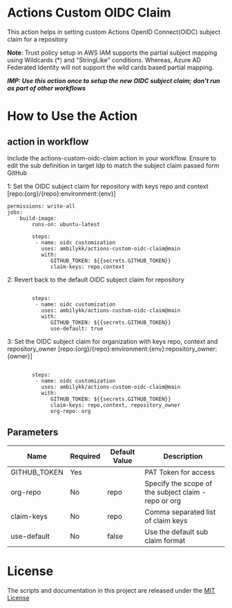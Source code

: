 # Actions Custom OIDC Claim 
This action helps in setting custom Actions OpenID Connect(OIDC) subject claim for a repository

**Note**: Trust policy setup in AWS IAM supports the partial subject mapping using Wildcards (*) and "StringLike" conditions. Whereas, Azure AD Federated Identity will not support the wild cards based partial mapping. 

**_IMP: Use this action once to setup the new OIDC subject claim; don't run as part of other workflows_**

# How to Use the Action

## action in workflow

Include the actions-custom-oidc-claim action in your workflow. Ensure to edit the sub definition in target Idp to match the subject claim passed form GitHub

1: Set the OIDC subject claim for repository with keys repo and context [repo:{org}/{repo}:environment:{env}] 
```
permissions: write-all  
jobs: 
    build-image:
        runs-on: ubuntu-latest 
        
        steps:                  
         - name: oidc customization
           uses: ambilykk/actions-custom-oidc-claim@main
           with:
              GITHUB_TOKEN: ${{secrets.GITHUB_TOKEN}}  
              claim-keys: repo,context
```

2: Revert back to the default OIDC subject claim for repository 
```
       
        steps:                  
         - name: oidc customization
           uses: ambilykk/actions-custom-oidc-claim@main
           with:
              GITHUB_TOKEN: ${{secrets.GITHUB_TOKEN}}  
              use-default: true
```
3: Set the OIDC subject claim for organization with keys repo, context and repository_owner [repo:{org}/{repo}:environment:{env}:repository_owner:{owner}] 
```
       
        steps:                  
         - name: oidc customization
           uses: ambilykk/actions-custom-oidc-claim@main
           with:
              GITHUB_TOKEN: ${{secrets.GITHUB_TOKEN}}  
              claim-keys: repo,context, repository_owner
              org-repo: org
```

## Parameters

| Name                           | Required  | Default Value | Description                                           |
|--------------------------------|-----------|---------------|-------------------------------------------------------|
| GITHUB_TOKEN                 | Yes |  | PAT Token for access    |
| org-repo                      | No | repo | Specify the scope of the subject claim - repo or org                  |
| claim-keys                     | No | repo | Comma separated list of claim keys      |
| use-default                    | No | false | Use the default sub claim format |



# License

The scripts and documentation in this project are released under the [MIT License](https://github.com/actions/download-artifact/blob/main/LICENSE)
